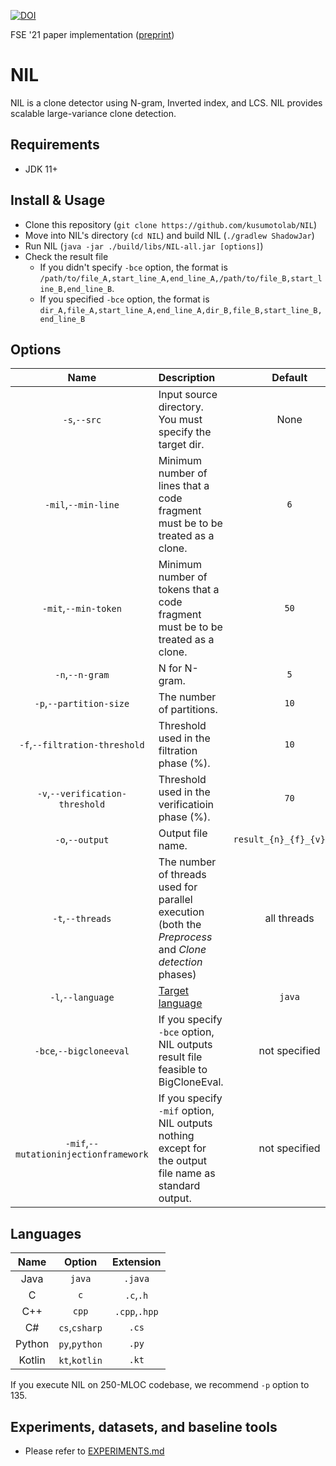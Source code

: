 [![DOI](https://zenodo.org/badge/DOI/10.5281/zenodo.4492665.svg)](https://doi.org/10.5281/zenodo.4492665)

FSE '21 paper implementation ([preprint](./camera-ready.pdf))

# NIL
NIL is a clone detector using N-gram, Inverted index, and LCS.
NIL provides scalable large-variance clone detection.

## Requirements
- JDK 11+

## Install & Usage
- Clone this repository (`git clone https://github.com/kusumotolab/NIL`)
- Move into NIL's directory (`cd NIL`) and build NIL (`./gradlew ShadowJar`)
- Run NIL (`java -jar ./build/libs/NIL-all.jar [options]`)
- Check the result file
  - If you didn't specify `-bce` option, the format is `/path/to/file_A,start_line_A,end_line_A,/path/to/file_B,start_line_B,end_line_B`.
  - If you specified `-bce` option, the format is `dir_A,file_A,start_line_A,end_line_A,dir_B,file_B,start_line_B,end_line_B`

## Options
|Name|Description|Default|
|:--:|:--|:--:|
|`-s`,`--src`|Input source directory. You must specify the target dir.|None|
|`-mil`,`--min-line`|Minimum number of lines that a code fragment must be to be treated as a clone.|`6`|
|`-mit`,`--min-token`|Minimum number of tokens that a code fragment must be to be treated as a clone.|`50`|
|`-n`,`--n-gram`|N for N-gram.|`5`|
|`-p`,`--partition-size`|The number of partitions.|`10`|
|`-f`,`--filtration-threshold`|Threshold used in the filtration phase (%).|`10`|
|`-v`,`--verification-threshold`|Threshold used in the verificatioin phase (%).|`70`|
|`-o`,`--output`|Output file name.|`result_{n}_{f}_{v}.csv`|
|`-t`,`--threads`|The number of threads used for parallel execution (both the *Preprocess* and *Clone detection* phases)|all threads|
|`-l`,`--language`|[Target language](#Languages)|`java`|
|`-bce`,`--bigcloneeval`|If you specify `-bce` option, NIL outputs result file feasible to BigCloneEval.|not specified|
|`-mif`,`--mutationinjectionframework`|If you specify `-mif` option, NIL outputs nothing except for the output file name as standard output.|not specified|

## Languages
|Name|Option|Extension|
|:--:|:--:|:--:|
|Java|`java`|`.java`|
|C|`c`|`.c`,`.h`|
|C++|`cpp`|`.cpp`,`.hpp`|
|C#|`cs`,`csharp`|`.cs`|
|Python|`py`,`python`|`.py`|
|Kotlin|`kt`,`kotlin`|`.kt`|

If you execute NIL on 250-MLOC codebase, we recommend `-p` option to 135.

## Experiments, datasets, and baseline tools
- Please refer to [EXPERIMENTS.md](./EXPERIMENTS.md)
